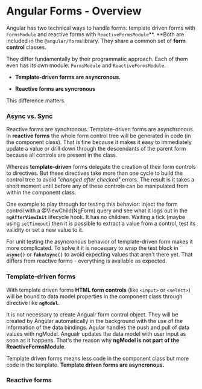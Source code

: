 # Angular Forms - Overview

Angular has two technical ways to handle forms: template driven forms with `FormsModule` and reactive forms with `ReactiveFormsModule`**. **Both are included in the `@angular/forms`library. They share a common set of **form control** classes.

They differ fundamentally by their programmatic approach. Each of them even has its own module: `FormsModule` and `ReactiveFormsModule`.

* **Template-driven forms are asyncronous.**

* **Reactive forms are syncronous**

This difference matters.

### Async vs. Sync

Reactive forms are synchronous. Template-driven forms are asynchronous.  
In **reactive forms** the whole form control tree will be generated in code \(in the component class\). That is fine because it makes it easy to immediately update a value or drill down through the descendants of the parent form because all controls are present in the class.

Whereas **template-driven** forms delegate the creation of their form controls to directives. But these directives take more than one cycle to build the control tree to avoid _"changed after checked"_ errors. The result is it takes a short moment until before any of these controls can be manipulated from within the component class.

One example to play through for testing this behavior: Inject the form control with a @ViewChild\(NgForm\) query and see what it logs out in the **`ngAfterViewInit`** lifecycle hook. It has no children. Waiting a tick \(maybe using `setTimeout`\) then it is possible to extract a value from a control, test its validity or set a new value to it.

For unit testing the asyncronous behavior of template-driven form makes it more complicated. To solve it it is necessary to wrap the test block in **`async()`** or **`fakeAsync()`** to avoid expecting values that aren't there yet. That differs from reactive forms - everything is available as expected.

### Template-driven forms

With template driven forms **HTML form controls** \(like `<input>` or `<select>`\) will be bound to data model properties in the component class through directive like **`ngModel`**.

It is not necessary to create Angualr form control object. They will be created by Angular automatically in the background with the use of the information of the data bindings. Agular handles the push and pull of data values with ngModel. Angualr updates the data model with user input as soon as it happens. That's the reason why **ngModel is not part of the ReactiveFormsModule**.

Template driven forms means less code in the component class but more code in the template. **Template driven forms are asyncronous.**

### Reactive forms



